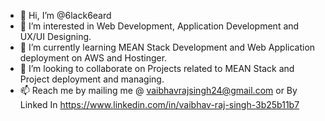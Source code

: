 - 👋 Hi, I’m @6lack6eard
- 👀 I’m interested in Web Development, Application Development and UX/UI Designing.
- 🌱 I’m currently learning MEAN Stack Development and Web Application deployment on AWS and Hostinger.
- 💞️ I’m looking to collaborate on Projects related to MEAN Stack and Project deployment and managing.
- 📫 Reach me by mailing me @ vaibhavrajsingh24@gmail.com or By Linked In https://www.linkedin.com/in/vaibhav-raj-singh-3b25b11b7

<!---
6lack6eard/6lack6eard is a ✨ special ✨ repository because its `README.md` (this file) appears on your GitHub profile.
You can click the Preview link to take a look at your changes.
--->

